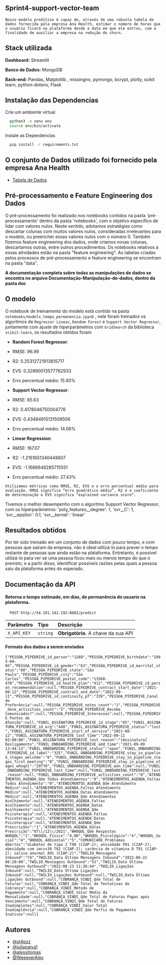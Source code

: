 
## Sprint4-support-vector-team
`Nosso modelo preditivo é capaz de, através de uma robusta tabela de dados fornecida pela empresa Ana Health, estimar o número de horas que o usuário ficará na plataforma desde a data em que ele entrou, com a finalidade de auxiliar a empresa na redução do churn.`


## Stack utilizada


**Dashboard:** Streamlit

**Banco de Dados:** MongoDB

**Back-end:** Pandas, Matplotlib , missingno, pymongo, bcrypt, plotly, scikit learn, python-dotenv, Flask


## Instalação das Dependencias

Crie um ambiente virtual

```bash
  python3 -m venv env
  source env/bin/activate
```

Instale as Dependencias 

```bash
  pip install -r requirements.txt
```
    
## O conjunto de Dados utilizado foi fornecido pela empresa Ana Health

 - [Tabela de Dados](https://docs.google.com/spreadsheets/d/1ku3RbAe_BQFqSxfEgbJARmUMaKEidGqvWo-xh-E7XE0/edit#gid=841451143)

## Pré-processamento  e Feature Engineering dos Dados

O pré-processamento foi realizado nos notebooks contidos
na pasta 'pré-processamento' dentro da pasta 'notebooks', com o objetivo específico de lidar
com valores nulos. Neste sentido, adotamos estratégias como descartar colunas com
muitos valores nulos, consideradas irrelevantes para o modelo, ou preencher esses valores
nulos com o número 0. Também fizemos feature engineering dos dados, onde criamos novas colunas, 
descartamos outras, entre outros procedimentos. Os notebooks relativos à essas atividades estão na 
pasta "feature engineering". As tabelas criadas pelos processos de pré-processamento e feature engineering se 
encontram na pasta "data".

**A documentação completa sobre todas as manipulações de dados se encontra no arquivo Documentação-Manipulação-de-dados, dentro da pasta doc**

## O modelo

O notebook de treinamento do modelo está contido na pasta `notebooks/modelo_tempo_permanencia.ipynb` , nele foram treinados os algoritmos de `Regressor Linear`, `Random Forest` e `Support Vector Regressor`, juntamente com ajuste de hiperparâmetros com `GridSearch` da biblioteca `scikit-learn`, os resultados obtidos foram

- **Random Forest Regressor**: 
- RMSE: 96.99
- R2: 0.25312721913815717
 - EVS: 0.32890013577762933 
- Erro percentual médio: 15.93% 

- **Support Vector Regressor**: 
- RMSE: 85.63
- R2: 0.4178046750004776 
- EVS: 0.43484915131508506
- Erro percentual médio: 14.06% 

- **Linear Regression**:
- RMSE: 167.07
- R2: -1.2161651340448807
- EVS: -1.1666649285715551 
- Erro percentual médio: 27.43% 

`Utilizamos métricas como RMSE, R2, EVS e o erro percentual médio para avaliação.
RMSE significa “erro quadrático médio”, R2 é o coeficiente de determinação e EVS significa
“explained variance score”.`

Tivemos o melhor desempenho com o algoritmo Support Vector Regressor, com os hiperparâmetros: 
'poly_features__degree': 1, 
'svr__C': 1, 
'svr__epsilon': 0.1, 
'svr__kernel': 'linear'

## Resultados obtidos

Por ter sido treinado em um conjunto de dados com pouco tempo, e com pessoas que saíram da empresa, não é ideal utilizá-lo para prever o tempo restante de pessoas que ainda estão na plataforma. Entretanto, é possível utilizá-lo para ver se uma pessoa ficou mais ou menos tempo do que o previsto, e a partir disso, identificar possíveis razões pelas quais a pessoa saiu da plataforma antes do esperado.

## Documentação da API

#### Retorna o tempo estimado, em dias, de permanência do usuario na plataforma.

```http
  POST http://54.191.142.192:8082/predict
```

| Parâmetro   | Tipo       | Descrição                           |
| :---------- | :--------- | :---------------------------------- |
| `X_API_KEY` | `string` | **Obrigatório**. A chave da sua API |



#### Formato dos dados a serem enviados 

`{"PESSOA_PIPEDRIVE_id_person":"1260","PESSOA_PIPEDRIVE_birthdate":"1995-04-05","PESSOA_PIPEDRIVE_id_gender":"63","PESSOA_PIPEDRIVE_id_marrital_status":"80","PESSOA_PIPEDRIVE_state":"São Paulo","PESSOA_PIPEDRIVE_city":"São Carlos","PESSOA_PIPEDRIVE_postal_code":"13560-470","PESSOA_PIPEDRIVE_id_health_plan":"412","PESSOA_PIPEDRIVE_id_person_recommendation":null,"PESSOA_PIPEDRIVE_contract_start_date":"2021-08-12","PESSOA_PIPEDRIVE_contract_end_date":"2022-09-11","PESSOA_PIPEDRIVE_id_continuity_pf":"339","PESSOA_PIPEDRIVE_Canal de Preferência":null,"PESSOA_PIPEDRIVE_notes_count":"1","PESSOA_PIPEDRIVE_done_activities_count":"3","PESSOA_PIPEDRIVE_Recebe Comunicados?":null,"PESSOA_PIPEDRIVE_Interesses":null,"PESSOA_PIPEDRIVE_Pontos de Atenção":null,"FUNIL_ASSINATURA_PIPEDRIVE_id_stage":"65","FUNIL_ASSINATURA_PIPEDRIVE_id_org":"448","FUNIL_ASSINATURA_PIPEDRIVE_status":"lost","FUNIL_ASSINATURA_PIPEDRIVE_start_of_service":"2021-08-12","FUNIL_ASSINATURA_PIPEDRIVE_lost_time":"2022-09-11 03:00:00","FUNIL_ASSINATURA_PIPEDRIVE_lost_reason":"[Assinatura] Desligamento","FUNIL_ONBOARDING_PIPEDRIVE_add_time":"2021-09-09 13:44:13","FUNIL_ONBOARDING_PIPEDRIVE_status":"open","FUNIL_ONBOARDING_PIPEDRIVE_id_label":"325","FUNIL_ONBOARDING_PIPEDRIVE_stay_in_pipeline_stages_welcome":"0","FUNIL_ONBOARDING_PIPEDRIVE_stay_in_pipeline_stages_first_meeting":"0","FUNIL_ONBOARDING_PIPEDRIVE_stay_in_pipeline_stages_whoqol":"29770","FUNIL_ONBOARDING_PIPEDRIVE_won_time":null,"FUNIL_ONBOARDING_PIPEDRIVE_lost_time":null,"FUNIL_ONBOARDING_PIPEDRIVE_lost_reason":null,"FUNIL_ONBOARDING_PIPEDRIVE_activities_count":"0","ATENDIMENTOS_AGENDA_Qde Todos Atendimentos":"0","ATENDIMENTOS_AGENDA_Faltas Todos Atendimento":"0","ATENDIMENTOS_AGENDA_Qde Atendimento Médico":null,"ATENDIMENTOS_AGENDA_Faltas Atendimento Médico":null,"ATENDIMENTOS_AGENDA_Datas Atendimento Médico":null,"ATENDIMENTOS_AGENDA_Qde Atendimentos Acolhimento":null,"ATENDIMENTOS_AGENDA_Faltas Acolhimento":null,"ATENDIMENTOS_AGENDA_Datas Acolhimento":null,"ATENDIMENTOS_AGENDA_Qde Psicoterapia":null,"ATENDIMENTOS_AGENDA_Faltas Psicoterapia":null,"ATENDIMENTOS_AGENDA_Datas Psicoterapia":null,"ATENDIMENTOS_AGENDA_Qde Prescrições":"1","ATENDIMENTOS_AGENDA_Datas Prescrição":"07\\/12\\/2021","WHOQOL_Qde Respostas WHOQOL":"1","WHOQOL_Físico":"4,00","WHOQOL_Psicológico":"4","WHOQOL_Social":"4","WHOQOL_Ambiental":"5","COMUNICARE_Problemas Abertos":"diabetes de tipo 2 T90 (CIAP-2); ansiedade P01 (CIAP-2); obesidade com imc>=30 T82 (CIAP-2); carência de vitamina D T91 (CIAP-2); saliva anormal A91 (CIAP-2)","TWILIO_Mensagens Inbound":"74","TWILIO_Data Última Mensagens Inbound":"2022-06-22 06:20:09","TWILIO_Mensagens Outbound":"53","TWILIO_Data Última Mensagens Outbound":"2022-08-23 11:36:44","TWILIO_Ligações Inbound":null,"TWILIO_Data Última Ligações Inbound":null,"TWILIO_Ligações Outbound":null,"TWILIO_Data Última Ligações Outbound":null,"COBRANÇA_VINDI_Qde Total de Faturas":null,"COBRANÇA_VINDI_Qde Total de Tentativas de Cobrança":null,"COBRANÇA_VINDI_Método de Pagamento":null,"COBRANÇA_VINDI_Valor Médio da Mensalidade":null,"COBRANÇA_VINDI_Qde Total de Faturas Pagas após Vencimento":null,"COBRANÇA_VINDI_Qde Total de Faturas Inadimpletes":null,"COBRANÇA_VINDI_Valor Total Inadimplência":null,"COBRANÇA_VINDI_Qde Perfis de Pagamento Inativos":null}`


## Autores

- [@st4pzz](https://github.com/st4pzz)
- [@juliapaiva1](https://github.com/juliapaiva1)
- [@alessitomas](https://github.com/alessitomas)
- [@WeeeverAlex](https://github.com/WeeeverAlex)


